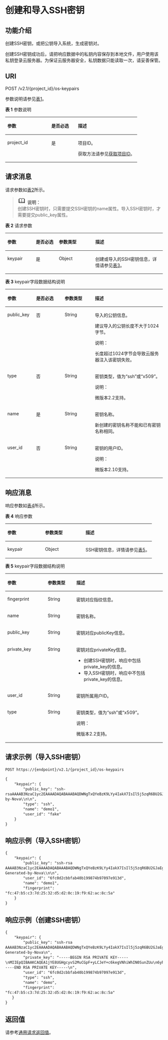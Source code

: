 # 创建和导入SSH密钥<a name="ZH-CN_TOPIC_0020212678"></a>

## 功能介绍<a name="section52930837"></a>

创建SSH密钥，或把公钥导入系统，生成密钥对。

创建SSH密钥成功后，请把响应数据中的私钥内容保存到本地文件，用户使用该私钥登录云服务器。为保证云服务器安全，私钥数据只能读取一次，请妥善保管。

## URI<a name="section6615485"></a>

POST /v2.1/\{project\_id\}/os-keypairs

参数说明请参见[表1](#table909717)。

**表 1**  参数说明

<a name="table909717"></a>
<table><thead align="left"><tr id="row9180116"><th class="cellrowborder" valign="top" width="33.333333333333336%" id="mcps1.2.4.1.1"><p id="p5187119"><a name="p5187119"></a><a name="p5187119"></a>参数</p>
</th>
<th class="cellrowborder" valign="top" width="20.202020202020204%" id="mcps1.2.4.1.2"><p id="p17503500"><a name="p17503500"></a><a name="p17503500"></a>是否必选</p>
</th>
<th class="cellrowborder" valign="top" width="46.46464646464647%" id="mcps1.2.4.1.3"><p id="p8497414"><a name="p8497414"></a><a name="p8497414"></a>描述</p>
</th>
</tr>
</thead>
<tbody><tr id="row67029240"><td class="cellrowborder" valign="top" width="33.333333333333336%" headers="mcps1.2.4.1.1 "><p id="p60659387"><a name="p60659387"></a><a name="p60659387"></a>project_id</p>
</td>
<td class="cellrowborder" valign="top" width="20.202020202020204%" headers="mcps1.2.4.1.2 "><p id="p14463294"><a name="p14463294"></a><a name="p14463294"></a>是</p>
</td>
<td class="cellrowborder" valign="top" width="46.46464646464647%" headers="mcps1.2.4.1.3 "><p id="p37593705"><a name="p37593705"></a><a name="p37593705"></a>项目ID。</p>
<p id="p1180512217438"><a name="p1180512217438"></a><a name="p1180512217438"></a>获取方法请参见<a href="获取项目ID.md">获取项目ID</a>。</p>
</td>
</tr>
</tbody>
</table>

## 请求消息<a name="section59539371"></a>

请求参数如[表2](#table8287277)所示。

>![](public_sys-resources/icon-note.gif) **说明：**   
>创建SSH密钥时，只需要提交SSH密钥的name属性。导入SSH密钥时，才需要提交public\_key属性。  

**表 2**  请求参数

<a name="table8287277"></a>
<table><thead align="left"><tr id="row6478825"><th class="cellrowborder" valign="top" width="18.05%" id="mcps1.2.5.1.1"><p id="p55022811"><a name="p55022811"></a><a name="p55022811"></a>参数</p>
</th>
<th class="cellrowborder" valign="top" width="14.66%" id="mcps1.2.5.1.2"><p id="p27662693"><a name="p27662693"></a><a name="p27662693"></a>是否必选</p>
</th>
<th class="cellrowborder" valign="top" width="23.119999999999997%" id="mcps1.2.5.1.3"><p id="p26085680"><a name="p26085680"></a><a name="p26085680"></a>参数类型</p>
</th>
<th class="cellrowborder" valign="top" width="44.17%" id="mcps1.2.5.1.4"><p id="p32565348"><a name="p32565348"></a><a name="p32565348"></a>描述</p>
</th>
</tr>
</thead>
<tbody><tr id="row20547495"><td class="cellrowborder" valign="top" width="18.05%" headers="mcps1.2.5.1.1 "><p id="p53734436"><a name="p53734436"></a><a name="p53734436"></a>keypair</p>
</td>
<td class="cellrowborder" valign="top" width="14.66%" headers="mcps1.2.5.1.2 "><p id="p57522049"><a name="p57522049"></a><a name="p57522049"></a>是</p>
</td>
<td class="cellrowborder" valign="top" width="23.119999999999997%" headers="mcps1.2.5.1.3 "><p id="p28774374"><a name="p28774374"></a><a name="p28774374"></a>Object</p>
</td>
<td class="cellrowborder" valign="top" width="44.17%" headers="mcps1.2.5.1.4 "><p id="p38553569"><a name="p38553569"></a><a name="p38553569"></a>创建或导入的SSH密钥信息，详情请参见<a href="#table54046809">表3</a>。</p>
</td>
</tr>
</tbody>
</table>

**表 3**  keypair字段数据结构说明

<a name="table54046809"></a>
<table><thead align="left"><tr id="row66830726"><th class="cellrowborder" valign="top" width="18.181818181818183%" id="mcps1.2.5.1.1"><p id="p47584422136"><a name="p47584422136"></a><a name="p47584422136"></a>参数</p>
</th>
<th class="cellrowborder" valign="top" width="18.181818181818183%" id="mcps1.2.5.1.2"><p id="p47581425137"><a name="p47581425137"></a><a name="p47581425137"></a>是否必选</p>
</th>
<th class="cellrowborder" valign="top" width="19.191919191919194%" id="mcps1.2.5.1.3"><p id="p187581542191314"><a name="p187581542191314"></a><a name="p187581542191314"></a>参数类型</p>
</th>
<th class="cellrowborder" valign="top" width="44.44444444444445%" id="mcps1.2.5.1.4"><p id="p197587425136"><a name="p197587425136"></a><a name="p197587425136"></a>描述</p>
</th>
</tr>
</thead>
<tbody><tr id="row4961980"><td class="cellrowborder" valign="top" width="18.181818181818183%" headers="mcps1.2.5.1.1 "><p id="p66376082"><a name="p66376082"></a><a name="p66376082"></a>public_key</p>
</td>
<td class="cellrowborder" valign="top" width="18.181818181818183%" headers="mcps1.2.5.1.2 "><p id="p7753598"><a name="p7753598"></a><a name="p7753598"></a>否</p>
</td>
<td class="cellrowborder" valign="top" width="19.191919191919194%" headers="mcps1.2.5.1.3 "><p id="p24061669"><a name="p24061669"></a><a name="p24061669"></a>String</p>
</td>
<td class="cellrowborder" valign="top" width="44.44444444444445%" headers="mcps1.2.5.1.4 "><p id="p189241054111414"><a name="p189241054111414"></a><a name="p189241054111414"></a>导入的公钥信息。</p>
<p id="p52054505113323"><a name="p52054505113323"></a><a name="p52054505113323"></a>建议导入的公钥长度不大于1024字节。</p>
<div class="note" id="note6540161717279"><a name="note6540161717279"></a><a name="note6540161717279"></a><span class="notetitle"> 说明： </span><div class="notebody"><p id="p354119176278"><a name="p354119176278"></a><a name="p354119176278"></a>长度超过1024字节会导致云服务器注入该密钥失败。</p>
</div></div>
</td>
</tr>
<tr id="row82031036195016"><td class="cellrowborder" valign="top" width="18.181818181818183%" headers="mcps1.2.5.1.1 "><p id="p920333685015"><a name="p920333685015"></a><a name="p920333685015"></a>type</p>
</td>
<td class="cellrowborder" valign="top" width="18.181818181818183%" headers="mcps1.2.5.1.2 "><p id="p9203836135020"><a name="p9203836135020"></a><a name="p9203836135020"></a>否</p>
</td>
<td class="cellrowborder" valign="top" width="19.191919191919194%" headers="mcps1.2.5.1.3 "><p id="p1420310367501"><a name="p1420310367501"></a><a name="p1420310367501"></a>String</p>
</td>
<td class="cellrowborder" valign="top" width="44.44444444444445%" headers="mcps1.2.5.1.4 "><p id="p142031336145018"><a name="p142031336145018"></a><a name="p142031336145018"></a>密钥类型，值为<span class="parmvalue" id="parmvalue15700202243020"><a name="parmvalue15700202243020"></a><a name="parmvalue15700202243020"></a>“ssh”</span>或<span class="parmvalue" id="parmvalue9128122803013"><a name="parmvalue9128122803013"></a><a name="parmvalue9128122803013"></a>“x509”</span>。</p>
<div class="note" id="note72667312334"><a name="note72667312334"></a><a name="note72667312334"></a><span class="notetitle"> 说明： </span><div class="notebody"><p id="p6266103203312"><a name="p6266103203312"></a><a name="p6266103203312"></a>微版本2.2支持。</p>
</div></div>
</td>
</tr>
<tr id="row28567114"><td class="cellrowborder" valign="top" width="18.181818181818183%" headers="mcps1.2.5.1.1 "><p id="p32234903"><a name="p32234903"></a><a name="p32234903"></a>name</p>
</td>
<td class="cellrowborder" valign="top" width="18.181818181818183%" headers="mcps1.2.5.1.2 "><p id="p60890369"><a name="p60890369"></a><a name="p60890369"></a>是</p>
</td>
<td class="cellrowborder" valign="top" width="19.191919191919194%" headers="mcps1.2.5.1.3 "><p id="p33172847"><a name="p33172847"></a><a name="p33172847"></a>String</p>
</td>
<td class="cellrowborder" valign="top" width="44.44444444444445%" headers="mcps1.2.5.1.4 "><p id="p23814811"><a name="p23814811"></a><a name="p23814811"></a>密钥名称。</p>
<p id="p3185261315290"><a name="p3185261315290"></a><a name="p3185261315290"></a>新创建的密钥名称不能和已有密钥名称相同。</p>
</td>
</tr>
<tr id="row22241550192311"><td class="cellrowborder" valign="top" width="18.181818181818183%" headers="mcps1.2.5.1.1 "><p id="p14224450172312"><a name="p14224450172312"></a><a name="p14224450172312"></a>user_id</p>
</td>
<td class="cellrowborder" valign="top" width="18.181818181818183%" headers="mcps1.2.5.1.2 "><p id="p167344512420"><a name="p167344512420"></a><a name="p167344512420"></a>否</p>
</td>
<td class="cellrowborder" valign="top" width="19.191919191919194%" headers="mcps1.2.5.1.3 "><p id="p1022419500232"><a name="p1022419500232"></a><a name="p1022419500232"></a>String</p>
</td>
<td class="cellrowborder" valign="top" width="44.44444444444445%" headers="mcps1.2.5.1.4 "><p id="p1622411505237"><a name="p1622411505237"></a><a name="p1622411505237"></a>密钥的用户ID。</p>
<div class="note" id="note11947192417336"><a name="note11947192417336"></a><a name="note11947192417336"></a><span class="notetitle"> 说明： </span><div class="notebody"><p id="p189475244337"><a name="p189475244337"></a><a name="p189475244337"></a>微版本2.10支持。</p>
</div></div>
</td>
</tr>
</tbody>
</table>

## 响应消息<a name="section66092295"></a>

响应参数如[表4](#table51598880)所示。

**表 4**  响应参数

<a name="table51598880"></a>
<table><thead align="left"><tr id="row44903457"><th class="cellrowborder" valign="top" width="25.687431256874316%" id="mcps1.2.4.1.1"><p id="p52863116"><a name="p52863116"></a><a name="p52863116"></a>参数</p>
</th>
<th class="cellrowborder" valign="top" width="27.567243275672432%" id="mcps1.2.4.1.2"><p id="p16299242"><a name="p16299242"></a><a name="p16299242"></a>参数类型</p>
</th>
<th class="cellrowborder" valign="top" width="46.745325467453256%" id="mcps1.2.4.1.3"><p id="p45170224"><a name="p45170224"></a><a name="p45170224"></a>描述</p>
</th>
</tr>
</thead>
<tbody><tr id="row23474126"><td class="cellrowborder" valign="top" width="25.687431256874316%" headers="mcps1.2.4.1.1 "><p id="p22356031"><a name="p22356031"></a><a name="p22356031"></a>keypair</p>
</td>
<td class="cellrowborder" valign="top" width="27.567243275672432%" headers="mcps1.2.4.1.2 "><p id="p45057304"><a name="p45057304"></a><a name="p45057304"></a>Object</p>
</td>
<td class="cellrowborder" valign="top" width="46.745325467453256%" headers="mcps1.2.4.1.3 "><p id="p30540622"><a name="p30540622"></a><a name="p30540622"></a>SSH密钥信息，详情请参见<a href="#table51079899">表5</a>。</p>
</td>
</tr>
</tbody>
</table>

**表 5**  keypair字段数据结构说明

<a name="table51079899"></a>
<table><thead align="left"><tr id="row66208776"><th class="cellrowborder" valign="top" width="25.619999999999997%" id="mcps1.2.4.1.1"><p id="p1117813381339"><a name="p1117813381339"></a><a name="p1117813381339"></a>参数</p>
</th>
<th class="cellrowborder" valign="top" width="18.11%" id="mcps1.2.4.1.2"><p id="p1517883853320"><a name="p1517883853320"></a><a name="p1517883853320"></a>参数类型</p>
</th>
<th class="cellrowborder" valign="top" width="56.269999999999996%" id="mcps1.2.4.1.3"><p id="p13178153853317"><a name="p13178153853317"></a><a name="p13178153853317"></a>描述</p>
</th>
</tr>
</thead>
<tbody><tr id="row27729526"><td class="cellrowborder" valign="top" width="25.619999999999997%" headers="mcps1.2.4.1.1 "><p id="p31499108"><a name="p31499108"></a><a name="p31499108"></a>fingerprint</p>
</td>
<td class="cellrowborder" valign="top" width="18.11%" headers="mcps1.2.4.1.2 "><p id="p37455857"><a name="p37455857"></a><a name="p37455857"></a>String</p>
</td>
<td class="cellrowborder" valign="top" width="56.269999999999996%" headers="mcps1.2.4.1.3 "><p id="p59121255"><a name="p59121255"></a><a name="p59121255"></a>密钥对应指纹信息。</p>
</td>
</tr>
<tr id="row62329248"><td class="cellrowborder" valign="top" width="25.619999999999997%" headers="mcps1.2.4.1.1 "><p id="p15504345"><a name="p15504345"></a><a name="p15504345"></a>name</p>
</td>
<td class="cellrowborder" valign="top" width="18.11%" headers="mcps1.2.4.1.2 "><p id="p54079315"><a name="p54079315"></a><a name="p54079315"></a>String</p>
</td>
<td class="cellrowborder" valign="top" width="56.269999999999996%" headers="mcps1.2.4.1.3 "><p id="p30917775"><a name="p30917775"></a><a name="p30917775"></a>密钥名称。</p>
</td>
</tr>
<tr id="row9824527"><td class="cellrowborder" valign="top" width="25.619999999999997%" headers="mcps1.2.4.1.1 "><p id="p57589242"><a name="p57589242"></a><a name="p57589242"></a>public_key</p>
</td>
<td class="cellrowborder" valign="top" width="18.11%" headers="mcps1.2.4.1.2 "><p id="p20116657"><a name="p20116657"></a><a name="p20116657"></a>String</p>
</td>
<td class="cellrowborder" valign="top" width="56.269999999999996%" headers="mcps1.2.4.1.3 "><p id="p35311297"><a name="p35311297"></a><a name="p35311297"></a>密钥对应publicKey信息。</p>
</td>
</tr>
<tr id="row16629746121557"><td class="cellrowborder" valign="top" width="25.619999999999997%" headers="mcps1.2.4.1.1 "><p id="p4832208121557"><a name="p4832208121557"></a><a name="p4832208121557"></a>private_key</p>
</td>
<td class="cellrowborder" valign="top" width="18.11%" headers="mcps1.2.4.1.2 "><p id="p55864542121557"><a name="p55864542121557"></a><a name="p55864542121557"></a>String</p>
</td>
<td class="cellrowborder" valign="top" width="56.269999999999996%" headers="mcps1.2.4.1.3 "><p id="p28734020121557"><a name="p28734020121557"></a><a name="p28734020121557"></a>密钥对应privateKey信息。</p>
<a name="ul53408548183356"></a><a name="ul53408548183356"></a><ul id="ul53408548183356"><li>创建SSH密钥时，响应中包括private_key的信息。</li><li>导入SSH密钥时，响应中不包括private_key的信息。</li></ul>
</td>
</tr>
<tr id="row49366219"><td class="cellrowborder" valign="top" width="25.619999999999997%" headers="mcps1.2.4.1.1 "><p id="p39240784"><a name="p39240784"></a><a name="p39240784"></a>user_id</p>
</td>
<td class="cellrowborder" valign="top" width="18.11%" headers="mcps1.2.4.1.2 "><p id="p29185940"><a name="p29185940"></a><a name="p29185940"></a>String</p>
</td>
<td class="cellrowborder" valign="top" width="56.269999999999996%" headers="mcps1.2.4.1.3 "><p id="p3041091"><a name="p3041091"></a><a name="p3041091"></a>密钥所属用户ID。</p>
</td>
</tr>
<tr id="row97681950172617"><td class="cellrowborder" valign="top" width="25.619999999999997%" headers="mcps1.2.4.1.1 "><p id="p1076825012260"><a name="p1076825012260"></a><a name="p1076825012260"></a>type</p>
</td>
<td class="cellrowborder" valign="top" width="18.11%" headers="mcps1.2.4.1.2 "><p id="p1768150152614"><a name="p1768150152614"></a><a name="p1768150152614"></a>String</p>
</td>
<td class="cellrowborder" valign="top" width="56.269999999999996%" headers="mcps1.2.4.1.3 "><p id="p121861283275"><a name="p121861283275"></a><a name="p121861283275"></a>密钥类型，值为<span class="parmvalue" id="parmvalue13791663419"><a name="parmvalue13791663419"></a><a name="parmvalue13791663419"></a>“ssh”</span>或<span class="parmvalue" id="parmvalue552697346"><a name="parmvalue552697346"></a><a name="parmvalue552697346"></a>“x509”</span>。</p>
<div class="note" id="note101959155342"><a name="note101959155342"></a><a name="note101959155342"></a><span class="notetitle"> 说明： </span><div class="notebody"><p id="p1519619158347"><a name="p1519619158347"></a><a name="p1519619158347"></a>微版本2.2支持。</p>
</div></div>
</td>
</tr>
</tbody>
</table>

## 请求示例（导入SSH密钥）<a name="section1176153117145"></a>

```
POST https://{endpoint}/v2.1/{project_id}/os-keypairs
```

```
{
    "keypair": {
        "public_key": "ssh-rsaAAAAB3NzaC1yc2EAAAADAQABAAABAQDWNgTxQYeBzK9LYy4IakX7IsIl5j5zqR6BU2GJaEg3RK6dlS7rKFQhvy/V/1emK+GT/7P8up9VsMZ9Dx6PBOLow5p+2/wGsMlwDJpWiQ8zNnEMg+u/Ar/ZhYHAMyKEAOOJxIcnPoUgxfNdj/eiXV98AabsBdUA7QD30Og8F4Bmn2lii/WD9KbQQVjb7kbB3gNIJpGTUcoX73arorqkq/ppaLRmmwMJ7bTIGl8/0MWU2Dy+eTByOaDMb2htbB+j8ZXyEu7Oooy0NaSd+PNHv3PZ9OIVO7gd1lyoTRvCMK/F346+zmZtk5EASSOx5RifnSwk3NtugVjXs9GMJfFLBRibGenerated-by-Nova\\n\n",
        "type": "ssh",
        "name": "demo1",
        "user_id": "fake"
    }
}
```

## 响应示例（导入SSH密钥）<a name="section8681151155119"></a>

```
{
    "keypair": {
        "public_key": "ssh-rsa AAAAB3NzaC1yc2EAAAADAQABAAABAQDWNgTxQYeBzK9LYy4IakX7IsIl5j5zqR6BU2GJaEg3RK6dlS7rKFQhvy/V/1emK+GT/7P8up9VsMZ9Dx6PBOLow5p+2/wGsMlwDJpWiQ8zNnEMg+u/Ar/ZhYHAMyKEAOOJxIcnPoUgxfNdj/eiXV98AabsBdUA7QD30Og8F4Bmn2lii/WD9KbQQVjb7kbB3gNIJpGTUcoX73arorqkq/ppaLRmmwMJ7bTIGl8/0MWU2Dy+eTByOaDMb2htbB+j8ZXyEu7Oooy0NaSd+PNHv3PZ9OIVO7gd1lyoTRvCMK/F346+zmZtk5EASSOx5RifnSwk3NtugVjXs9GMJfFLBRib Generated-by-Nova\\n\n",
        "user_id": "6fc0d2cbbfab40b199874b97097e913d",
        "name": "demo1",
        "fingerprint": "fc:47:b5:c3:7d:25:32:d5:d2:0c:19:f9:62:ac:8c:5a"
    }
}
```

## 响应示例（创建SSH密钥）<a name="section97601124125214"></a>

```
{
    "keypair": {
        "public_key": "ssh-rsa AAAAB3NzaC1yc2EAAAADAQABAAABAQDWNgTxQYeBzK9LYy4IakX7IsIl5j5zqR6BU2GJaEg3RK6dlS7rKFQhvy/V/1emK+GT/7P8up9VsMZ9Dx6PBOLow5p+2/wGsMlwDJpWiQ8zNnEMg+u/Ar/ZhYHAMyKEAOOJxIcnPoUgxfNdj/eiXV98AabsBdUA7QD30Og8F4Bmn2lii/WD9KbQQVjb7kbB3gNIJpGTUcoX73arorqkq/ppaLRmmwMJ7bTIGl8/0MWU2Dy+eTByOaDMb2htbB+j8ZXyEu7Oooy0NaSd+PNHv3PZ9OIVO7gd1lyoTRvCMK/F346+zmZtk5EASSOx5RifnSwk3NtugVjXs9GMJfFLBRib Generated-by-Nova\n",
        "private_key": "-----BEGIN RSA PRIVATE KEY-----\nMIIEpQIBAAKCAQEA1jYE8UGHgcyvS2MuCGpF+yLCJeY+c6kegVNhiWhIN0SunZUu\n6yhUIb8v1f9Xpivhk/+z/LqfVbDGfQ8ejwTi6MOaftv8BrDJcAyaVokPMzZxDIPr\nvwK/2YWBwDMihADjicSHJz6FIMXzXY/3ol1ffAGm7AXVAO0A99DoPBeAZp9pYov1\ng/Sm0EFY2+5Gwd4DSCaRk1HKF+92q6K6pKv6aWi0ZpsDCe20yBpfP9DFlNg8vnkw\ncjmgzG9obWwfo/GV8hLuzqKMtDWknfjzR79z2fTiFTu4HdZcqE0bwjCvxd+Ovs5m\nbZORAEkjseUYn50sJNzbboFY17PRjCXxSwUYmwIDAQABAoIBADNKQ+ywUA3YQLDA\nUqlZKOB09h+0/YccG13D5TrNaV0yaMz6h31u7pYV/RI0TXxQTXbuZt5AoR4Xca9I\nC30bImmxTDDL45CGi/T0T5AgyS7t/iuM+smFkwI2YVbv53fL7q9yCxpucdnjC95/\nNj/+M3qxupIQ42uRVAYCU1jwF6J6YLy/9UamrmVd4bWFRtT19O7uszUhHLqJOZXq\n3ItqnMyD5bSMkzMN+RxmZVXAPkBOonGVeBBInCjvHv23REkngX38zcUSc543H3Di\n4673helqSdMnI0/TgyfLQcNuOsfQcD02ABWlGBe0nCTqP8pTRo86nzK1+AoCUp72\nIsTeviECgYEA8yHKeo/eZw25eDb3YTJovbgzA61n6AYQlDQv7rBGQDwKKQHdEqhR\nP0PbScaoT7wSeLtYV0vxxA6qjEEuHhZIk/t2wEILu+AH4AK88SUbUn6ZoYu+XmTA\nx26e2QRo8Ngi/KtIfeOGXx1PM/H2/OjEN3XjkfwJsj5bB+HjpF/wsnUCgYEA4Yxg\nWJYNrvSkmvXmDgxHwdxfUpVAcp40bvomNgYpKn9R2TyjMCSDIw8vVC6cGCFB9/Pc\nG0pr8RN2SvbTaPo/96DkKdHz7NAWkzUSChD4Oy7ZNXw6GK3x1tGwMWeTs1hQDHhO\nrjS+E3bV2jC4EIvLLBxCNCbhtmQwlGUj7ZhgHM8CgYEA14UGpWpOrW8/D086LpCu\nxC46GnJmfwiRPa6dJqpfO6V9JCigvV8y1i/ifR16KWP/w8HeZ1PMtgyCJd3JcaYz\nI+pus7JYEGxgzrPepKxN8eyDZu4nDCmnsaFfceQ02fnd2bhDhERh4oJqqRM966ax\n+K+p0MhoF/aqXuxgDF93T9kCgYEAw7TsfLFnGiJJGfS4NARP11UCmUPMcif4UztX\nIJVj7u4e9SJ6bvGfoDIy3Ra8duuUtDOzDzMaSkqa4B0f//z0uEew8uCsiRVeIUlx\nZ66l1aSm8JPkTTnRmJbGDXhUXtAIVWmmy94T+AurL/IKJMFH//RdNadvPrXcuUax\nUB5hd10CgYEA3JBuX4BriSk6Bii0kYniqFM/1tEgVelAP6DT6uePvzTFdSJ0dMQo\nzwgWNmm43CyoKW/rw8yIbtIQZKBfHudSNx72nSmnBKaf3QPB40xsCip90ZUTfZdn\nLJzX1t4clg1wNsN4mJDwiYM9k3rB/8EY1fh9gUYI84X6xFAHllkv0To=\n-----END RSA PRIVATE KEY-----\n",
        "user_id": "6fc0d2cbbfab40b199874b97097e913d",
        "type": "ssh",
        "name": "demo",
        "fingerprint": "fc:47:b5:c3:7d:25:32:d5:d2:0c:19:f9:62:ac:8c:5a"
   }
}
```

## 返回值<a name="section57959746"></a>

请参考[通用请求返回值](通用请求返回值.md)。

